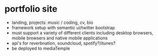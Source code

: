  # portfolio site

- landing, projects: music / coding, cv, bio
- framework setup with semantic ui/twitter bootstrap 
- must support a variety of different clients including desktop browsers, mobile browsers and native mobile applications
- api's for reverbnation, soundcloud, spotify?/itunes?
- be deployed to mediaTemple
